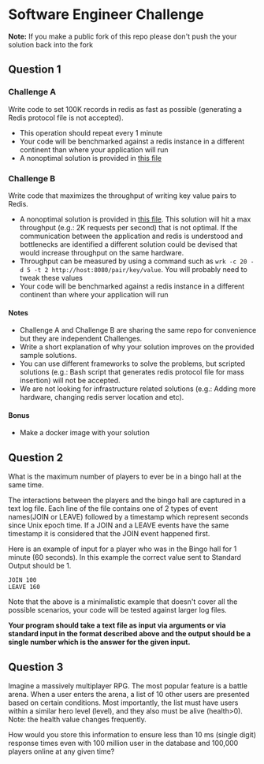 # Software Engineer Challenge

**Note:** If you make a public fork of this repo please don't push the your solution back into the fork

## Question 1

### Challenge A

Write code to set 100K records in redis as fast as possible (generating a Redis protocol file is not accepted).
 - This operation should repeat every 1 minute
 - Your code will be benchmarked against a redis instance in a different continent than where your application will run
 - A nonoptimal solution is provided in [this file](src/main/java/com/uken/platform/interview/problem1/RedisService.java)

### Challenge B

Write code that maximizes the throughput of writing key value pairs to Redis.

 - A nonoptimal solution is provided in [this file](src/main/java/com/uken/platform/interview/problem2/RedisController.java). This solution will hit a max throughput (e.g.: 2K requests per second) that is not optimal. If the communication between the application and redis is understood and bottlenecks are identified a different solution could be devised that would increase throughput on the same hardware.
 - Throughput can be measured by using a command such as `wrk -c 20 -d 5 -t 2 http://host:8080/pair/key/value`. You will probably need to tweak these values
 - Your code will be benchmarked against a redis instance in a different continent than where your application will run

#### Notes ####
- Challenge A and Challenge B are sharing the same repo for convenience but they are independent Challenges.
- Write a short explanation of why your solution improves on the provided sample solutions.
- You can use different frameworks to solve the problems, but scripted solutions (e.g.: Bash script that generates redis protocol file for mass insertion) will not be accepted.
- We are not looking for infrastructure related solutions (e.g.: Adding more hardware, changing redis server location and etc).

#### Bonus ####
- Make a docker image with your solution

## Question 2

What is the maximum number of players to ever be in a bingo hall at the same time.

The interactions between the players and the bingo hall are captured in a text log file. Each line of the file contains one of 2 types of event names(JOIN or LEAVE) followed by a timestamp which represent seconds since Unix epoch time.
If a JOIN and a LEAVE events have the same timestamp it is considered that the JOIN event happened first.

Here is an example of input for a player who was in the Bingo hall for 1 minute (60 seconds). In this example the correct value sent to Standard Output should be 1.

```
JOIN 100
LEAVE 160
```

Note that the above is a minimalistic example that doesn't cover all the possible scenarios, your code will be tested against larger log files.

**Your program should take a text file as input via arguments or via standard input in the format described above and the output should be a single number which is the answer for the given input.**

## Question 3

Imagine a massively multiplayer RPG.  The most popular feature is a battle arena.  When a user enters the arena, a list of 10 other users are presented based on certain conditions.  Most importantly, the list must have users within a similar hero level (level), and they also must be alive (health>0).  Note: the health value changes frequently.

How would you store this information to ensure less than 10 ms (single digit) response times even with 100 million user in the database and 100,000 players online at any given time?
